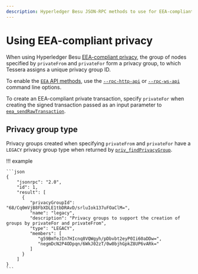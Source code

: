 ```yaml
---
description: Hyperledger Besu JSON-RPC methods to use for EEA-compliant privacy
---
```


# Using EEA-compliant privacy

When using Hyperledger Besu [EEA-compliant privacy](../../Concepts/Privacy/Privacy-Groups.md), the
group of nodes specified by `privateFrom` and `privateFor` form a privacy group, to which Tessera
assigns a unique privacy group ID.

To enable the [`EEA` API methods](../../Reference/API-Methods.md#eea-methods), use the
[`--rpc-http-api`](../../Reference/CLI/CLI-Syntax.md#rpc-http-api) or
[`--rpc-ws-api`](../../Reference/CLI/CLI-Syntax.md#rpc-ws-api) command line options.

To create an EEA-compliant private transaction, specify `privateFor` when creating the signed
transaction passed as an input parameter to
[`eea_sendRawTransaction`](../../Reference/API-Methods.md#eea_sendrawtransaction).

## Privacy group type

Privacy groups created when specifying `privateFrom` and `privateFor` have a `LEGACY` privacy group
type when returned by
[`priv_findPrivacyGroup`](../../Reference/API-Methods.md#priv_findprivacygroup).

!!! example

    ```json
    {
        "jsonrpc": "2.0",
        "id": 1,
        "result": [
          {
             "privacyGroupId": "68/Cq0mVjB8FbXDLE1tbDRAvD/srluIok137uFOaClM=",
             "name": "legacy",
             "description": "Privacy groups to support the creation of groups by privateFor and privateFrom",
             "type": "LEGACY",
             "members": [
                "g59BmTeJIn7HIcnq8VQWgyh/pDbvbt2eyP0Ii60aDDw=",
                "negmDcN2P4ODpqn/6WkJ02zT/0w0bjhGpkZ8UP6vARk="
             ]
          }
        ]
    }
    ```
